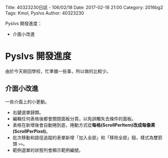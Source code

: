 Title: 40323230日誌 - 106/02/18
Date: 2017-02-18 21:00
Category: 2016bg2
Tags: Kmol, Pyslvs
Author: 40323230

Pyslvs 開發進度：

* 介面小改進

<!-- PELICAN_END_SUMMARY -->

Pyslvs 開發進度
===

由於今天剛回學校，忙準備一些事，所以做的比較少。

介面小改進
---

一些介面上的小更動。

* 右鍵選單歸類。
* 編輯任何表格後都會關閉面板分頁，以免誤觸失去條件的面板。
* 表格在新增後會自動捲到底，捲動方式從**每格(ScrollPerItem)**改成**每像素(ScrollPerPixel)**。
* 批次移動和路徑追蹤的表單新增「加入全部」和「移除全部」鈕，樣式為雙箭頭 `>>`。
* 範例選單的狀態列會顯示範例編號。